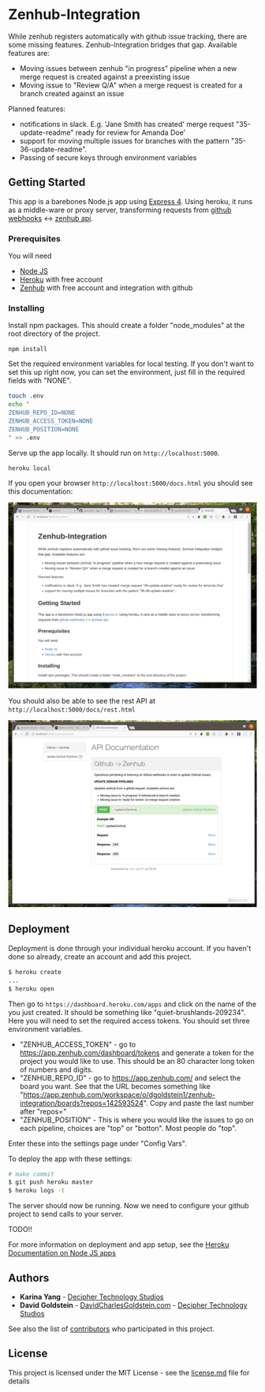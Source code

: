 # Zenhub-Integration

While zenhub registers automatically with github issue tracking, there are some missing features. Zenhub-Integration bridges that gap. Available features are:

- Moving issues between zenhub "in progress" pipeline when a new merge request is created against a preexisting issue
- Moving issue to "Review Q/A" when a merge request is created for a branch created against an issue


Planned features:

- notifications in slack. E.g. 'Jane Smith has created' merge request "35-update-readme" ready for review for Amanda Doe'
- support for moving multiple issues for branches with the pattern "35-36-update-readme".
- Passing of secure keys through environment variables

## Getting Started

This app is a barebones Node.js app using [Express 4](http://expressjs.com/). Using heroku, it runs as a middle-ware or proxy  server, transforming requests from [github webhooks](https://developer.github.com/webhooks/) <-> [zenhub api](https://github.com/ZenHubIO/API).

### Prerequisites

You will need 

- [Node JS](https://nodejs.org/en/)
- [Heroku](https://dashboard.heroku.com/) with free account
- [Zenhub](http://zenhub.com) with free account and integration with github


### Installing

Install npm packages. This should create a folder "node_modules" at the root directory of the project.
```
npm install
```

Set the required environment variables for local testing. If you don't want to set this up right now, you can set the environment, just fill in the required fields with "NONE".

```sh
touch .env
echo "
ZENHUB_REPO_ID=NONE
ZENHUB_ACCESS_TOKEN=NONE
ZENHUB_POSITION=NONE
" >> .env
```

Serve up the app locally. It should run on `http://localhost:5000`.
```
heroku local
```

If you open your browser `http://localhost:5000/docs.html` you should see this documentation:

![docs](https://github.com/dgoldstein1/zenhub-integration/blob/master/public/images/documentation.png)

You should also be able to see the rest API at `http://localhost:5000/docs/rest.html`

![rest](https://github.com/dgoldstein1/zenhub-integration/blob/master/public/images/rest.png)


## Deployment

Deployment is done through your individual heroku account. If you haven't done so already, create an account and add this project.

```sh
$ heroku create
...
$ heroku open
```

Then go to `https://dashboard.heroku.com/apps` and click on the name of the you just created. It should be something like "quiet-brushlands-209234". Here you will need to set the required access tokens. You should set three environment variables.

- "ZENHUB_ACCESS_TOKEN" - go to https://app.zenhub.com/dashboard/tokens and generate a token for the project you would like to use. This should be an 80 character long token of numbers and digits.
- "ZENHUB_REPO_ID" - go to https://app.zenhub.com/ and select the board you want. See that the URL becomes something like "https://app.zenhub.com/workspace/o/dgoldstein1/zenhub-integration/boards?repos=142593524". Copy and paste the last number after "repos="
- "ZENHUB_POSITION" - This is where you would like the issues to go on each pipeline, choices are "top" or "botton". Most people do "top".

Enter these into the settings page under "Config Vars".

To deploy the app with these settings:

```sh
# make commit
$ git push heroku master
$ heroku logs -t
```

The server should now be running. Now we need to configure your github project to send calls to your server.

TODO!!


For more information on deployment and app setup, see the [Heroku Documentation on Node JS apps](https://devcenter.heroku.com/articles/getting-started-with-nodejs)


## Authors

* **Karina Yang**  - [Decipher Technology Studios](http://deciphernow.com/)
* **David Goldstein** - [DavidCharlesGoldstein.com](http://www.davidcharlesgoldstein.com/) - [Decipher Technology Studios](http://deciphernow.com/)

See also the list of [contributors](https://github.com/your/project/contributors) who participated in this project.

## License

This project is licensed under the MIT License - see the [license.md](license.md) file for details
 
 

